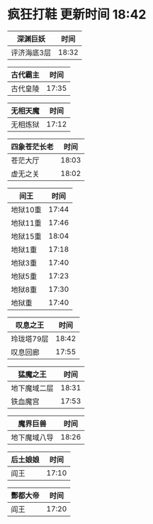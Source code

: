 # 疯狂打鞋 更新时间 18:42

| 深渊巨妖   | 时间    |
|--------|-------|
| 评济海底3层 | 18:32 |

| 古代霸主   | 时间    |
|--------|-------|
| 古代皇陵 | 17:35 |

| 无相天魔   | 时间    |
|--------|-------|
| 无相炼狱 | 17:12 |

| 四象苍茫长老   | 时间    |
|--------|-------|
| 苍茫大厅 | 18:03 |
| 虚无之关 | 18:02 |

| 间王   | 时间    |
|--------|-------|
| 地狱10重 | 17:44 |
| 地狱11重 | 17:46 |
| 地狱15重 | 18:04 |
| 地狱1重 | 17:18 |
| 地狱3重 | 17:40 |
| 地狱5重 | 17:23 |
| 地狱8重 | 17:30 |
| 地狱重 | 17:40 |

| 叹息之王   | 时间    |
|--------|-------|
| 玲珑塔79层 | 18:42 |
| 叹息回廊 | 17:55 |

| 猛魔之王   | 时间    |
|--------|-------|
| 地下魔域二层 | 18:31 |
| 铁血魔宫 | 17:53 |

| 魔界巨兽   | 时间    |
|--------|-------|
| 地下魔域八导 | 18:26 |

| 后土娘娘   | 时间    |
|--------|-------|
| 阎王 | 17:10 |

| 酆都大帝   | 时间    |
|--------|-------|
| 阎王 | 17:20 |